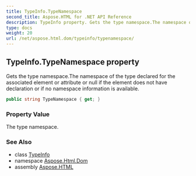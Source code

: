 ```yaml
---
title: TypeInfo.TypeNamespace
second_title: Aspose.HTML for .NET API Reference
description: TypeInfo property. Gets the type namespace.The namespace of the type declared for the associated element or attribute or null if the element does not have declaration or if no namespace information is available
type: docs
weight: 20
url: /net/aspose.html.dom/typeinfo/typenamespace/
---
```

## TypeInfo.TypeNamespace property

Gets the type namespace.The namespace of the type declared for the associated element or attribute or null if the element does not have declaration or if no namespace information is available.

```csharp
public string TypeNamespace { get; }
```

### Property Value

The type namespace.

### See Also

* class [TypeInfo](../)
* namespace [Aspose.Html.Dom](../../typeinfo/)
* assembly [Aspose.HTML](../../../)
